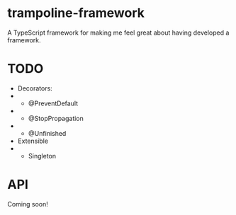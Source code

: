 # trampoline-framework
A TypeScript framework for making me feel great about having developed a framework.

# TODO

* Decorators:
* - @PreventDefault
* - @StopPropagation
* - @Unfinished
* Extensible
* - Singleton

# API
Coming soon!
